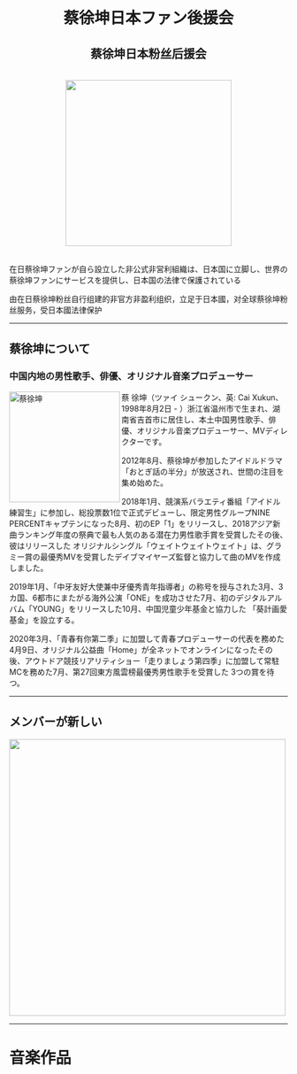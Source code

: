 # <center>蔡徐坤日本ファン後援会</center>
## <center>蔡徐坤日本粉丝后援会</center>
<br />

<center><img src="https://yun.ikun.jp/img/ikun-club.jpg" width="300"></center>
<br />


在日蔡徐坤ファンが自ら設立した非公式非営利組織は、日本国に立脚し、世界の蔡徐坤ファンにサービスを提供し、日本国の法律で保護されている

由在日蔡徐坤粉丝自行组建的非官方非盈利组织，立足于日本國，对全球蔡徐坤粉丝服务，受日本國法律保护


---

## 蔡徐坤について

### 中国内地の男性歌手、俳優、オリジナル音楽プロデューサー

<p>
<img src=https://yun.ikun.jp/img/ikun-cxk.jpg alt="蔡徐坤" align="left" width=200 />蔡 徐坤（ツァイ シュークン、英: Cai Xukun、1998年8月2日 - ）浙江省温州市で生まれ、湖南省吉首市に居住し、本土中国男性歌手、俳優、オリジナル音楽プロデューサー、MVディレクターです。

2012年8月、蔡徐坤が参加したアイドルドラマ「おとぎ話の半分」が放送され、世間の注目を集め始めた。

2018年1月、競演系バラエティ番組「アイドル練習生」に参加し、総投票数1位で正式デビューし、限定男性グループNINE PERCENTキャプテンになった8月、初のEP「1」をリリースし、2018アジア新曲ランキング年度の祭典で最も人気のある潜在力男性歌手賞を受賞したその後、彼はリリースした
オリジナルシングル「ウェイトウェイトウェイト」は、グラミー賞の最優秀MVを受賞したデイブマイヤーズ監督と協力して曲のMVを作成しました。

2019年1月、「中牙友好大使兼中牙優秀青年指導者」の称号を授与された3月、3カ国、6都市にまたがる海外公演「ONE」を成功させた7月、初のデジタルアルバム「YOUNG」をリリースした10月、中国児童少年基金と協力した
「葵計画愛基金」を設立する。

2020年3月、「青春有你第二季」に加盟して青春プロデューサーの代表を務めた4月9日、オリジナル公益曲「Home」が全ネットでオンラインになったその後、アウトドア競技リアリティショー「走りましょう第四季」に加盟して常駐MCを務めた7月、第27回東方風雲榜最優秀男性歌手を受賞した
3つの賞を待つ。

</p>

---

## メンバーが新しい
<img src=https://yun.ikun.jp/img/ikun-re.jpg width=500 />

---

# 音楽作品